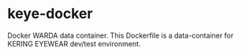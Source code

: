 keye-docker
===============

Docker WARDA data container. This Dockerfile is a data-container for KERING EYEWEAR dev/test environment.
